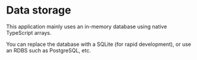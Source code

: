# Data storage

This application mainly uses an in-memory database using native TypeScript arrays.

You can replace the database with a SQLite (for rapid development), or use an RDBS
such as PostgreSQL, etc.
